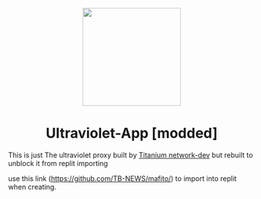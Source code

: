 <p align="center"><img src="https://raw.githubusercontent.com/titaniumnetwork-dev/Ultraviolet-Static/main/public/uv.png" height="200"></p>

<h1 align="center">Ultraviolet-App [modded]</h1>

This is just The ultraviolet proxy built by <a href="https://github.com/titaniumnetwork-dev">Titanium network-dev</a> but rebuilt to unblock it from replit importing

use this link (https://github.com/TB-NEWS/mafito/) to import into replit when creating.
